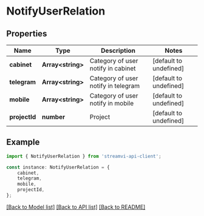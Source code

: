 # NotifyUserRelation


## Properties

Name | Type | Description | Notes
------------ | ------------- | ------------- | -------------
**cabinet** | **Array&lt;string&gt;** | Category of user notify in cabinet | [default to undefined]
**telegram** | **Array&lt;string&gt;** | Category of user notify in telegram | [default to undefined]
**mobile** | **Array&lt;string&gt;** | Category of user notify in mobile | [default to undefined]
**projectId** | **number** | Project | [default to undefined]

## Example

```typescript
import { NotifyUserRelation } from 'streamvi-api-client';

const instance: NotifyUserRelation = {
    cabinet,
    telegram,
    mobile,
    projectId,
};
```

[[Back to Model list]](../README.md#documentation-for-models) [[Back to API list]](../README.md#documentation-for-api-endpoints) [[Back to README]](../README.md)
